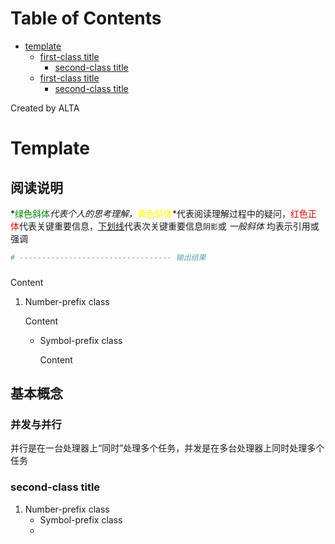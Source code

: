 
Table of Contents
=================

   * [template](#template)
      * [first-class title](#first-class-title)
         * [second-class title](#second-class-title)
      * [first-class title](#first-class-title-1)
         * [second-class title](#second-class-title-1)

Created by ALTA
# Template  
## 阅读说明  

*<font color=#008000>绿色斜体</font>*代表个人的思考理解，*<font color=Yellow>黄色斜体</font>*代表阅读理解过程中的疑问，<font color=Red>红色正体</font>代表关键重要信息，<u>下划线</u>代表次关键重要信息`阴影`或 *一般斜体* 均表示引用或强调 

```python
# ---------------------------------- 输出结果
```



### 

Content 

1. Number-prefix class  

   Content 

   - Symbol-prefix class 

     Content 

## 基本概念  

### 并发与并行  
并行是在一台处理器上“同时”处理多个任务，并发是在多台处理器上同时处理多个任务  

### second-class title  

1. Number-prefix class  
   - Symbol-prefix class
   - 